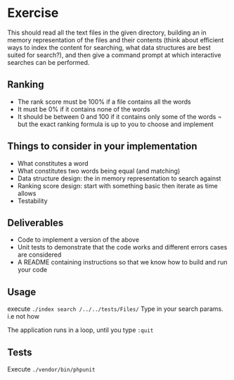 # Exercise
This should read all the text files in the given directory, building an in memory representation of the files and their contents (think about efficient ways to index the content for searching, what data structures are best suited for search?), and then give a command prompt at which interactive searches can be performed. 

## Ranking 
-	The rank score must be 100% if a file contains all the words 
-	It must be 0% if it contains none of the words 
-	It should be between 0 and 100 if it contains only some of the words ¬ but the exact ranking formula is up to you to choose and implement 

## Things to consider in your implementation 
-	What constitutes a word 
-	What constitutes two words being equal (and matching) 
-	Data structure design: the in memory representation to search against 
-	Ranking score design: start with something basic then iterate as time allows
-	Testability 

## Deliverables 
-	Code to implement a version of the above 
-	Unit tests to demonstrate that the code works and different errors cases are considered
-	A README containing instructions so that we know how to build and run your code


## Usage
execute `./index search /../../tests/Files/`
Type in your search params. i.e not how

The application runs in a loop, until you type `:quit`

## Tests
Execute `./vendor/bin/phpunit`